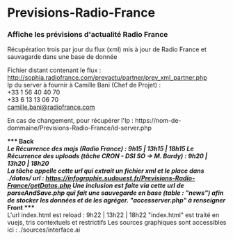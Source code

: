 # Previsions-Radio-France
<h3>Affiche les prévisions d'actualité Radio France</h3>

Récupération trois par jour du flux (xml) mis à jour de Radio France et sauvagarde dans une base de donnée

Fichier distant contenant le flux : </br>
http://sophia.radiofrance.com/prevactu/partner/prev_xml_partner.php </br>
Ip du server à fournir à Camille Bani (Chef de Projet) :</br>
+33 1 56 40 40 70</br>
+33 6 13 13 06 70</br>
camille.bani@radiofrance.com </br>

En cas de changement, pour récupérer l'Ip : 
https://nom-de-dommaine/Previsions-Radio-France/id-server.php

<strong>*** Back ***</strong></br>
Le Récurrence des majs (Radio France) :
9h15 | 13h15 | 18h15
Le Récurrence des uploads (tâche CRON - DSI SO -> M. Bardy) :
9h20 | 13h20 | 18h20
</br>
La tâche appelle cette url qui extrait un fichier xml et le place dans ./datas/
url : https://infographie.sudouest.fr/Previsions-Radio-France/getDatas.php
Une inclusion est faite via cette url de parseAndSave.php qui fait une sauvegarde en base (table : "news") afin de stocker les données et de les agréger.
"accesserver.php" à renseigner
</br>
<strong>*** Front ***</strong></br>
L'url index.html est reload :
9h22 | 13h22 | 18h22
"index.html" est traité en vuejs, tris contextuels et restrictifs
Les sources graphiques sont accessibles ici :
 ./sources/interface.ai
